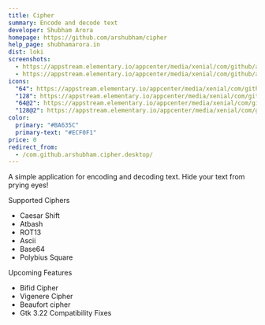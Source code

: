 ```yaml
---
title: Cipher
summary: Encode and decode text
developer: Shubham Arora
homepage: https://github.com/arshubham/cipher
help_page: shubhamarora.in
dist: loki
screenshots:
  - https://appstream.elementary.io/appcenter/media/xenial/com/github/arshubham.cipher.desktop/2E8F3BE59B8A3DFDA656A5D203AEC0FA/screenshots/image-1_orig.png
  - https://appstream.elementary.io/appcenter/media/xenial/com/github/arshubham.cipher.desktop/2E8F3BE59B8A3DFDA656A5D203AEC0FA/screenshots/image-2_orig.png
icons:
  "64": https://appstream.elementary.io/appcenter/media/xenial/com/github/arshubham.cipher.desktop/2E8F3BE59B8A3DFDA656A5D203AEC0FA/icons/64x64/com.github.arshubham.cipher_com.github.arshubham.cipher.png
  "128": https://appstream.elementary.io/appcenter/media/xenial/com/github/arshubham.cipher.desktop/2E8F3BE59B8A3DFDA656A5D203AEC0FA/icons/128x128/com.github.arshubham.cipher_com.github.arshubham.cipher.png
  "64@2": https://appstream.elementary.io/appcenter/media/xenial/com/github/arshubham.cipher.desktop/2E8F3BE59B8A3DFDA656A5D203AEC0FA/icons/64x64@2/com.github.arshubham.cipher_com.github.arshubham.cipher.png
  "128@2": https://appstream.elementary.io/appcenter/media/xenial/com/github/arshubham.cipher.desktop/2E8F3BE59B8A3DFDA656A5D203AEC0FA/icons/128x128@2/com.github.arshubham.cipher_com.github.arshubham.cipher.png
color:
  primary: "#BA635C"
  primary-text: "#ECF0F1"
price: 0
redirect_from:
  - /com.github.arshubham.cipher.desktop/
---
```


<p>A simple application for encoding and decoding text. Hide your text from prying eyes!</p>
<p>Supported Ciphers</p>
<ul>
  <li>Caesar Shift</li>
  <li>Atbash</li>
  <li>ROT13</li>
  <li>Ascii</li>
  <li>Base64</li>
  <li>Polybius Square</li>
</ul>
<p>Upcoming Features</p>
<ul>
  <li>Bifid Cipher</li>
  <li>Vigenere Cipher</li>
  <li>Beaufort cipher</li>
  <li>Gtk 3.22 Compatibility Fixes</li>
</ul>